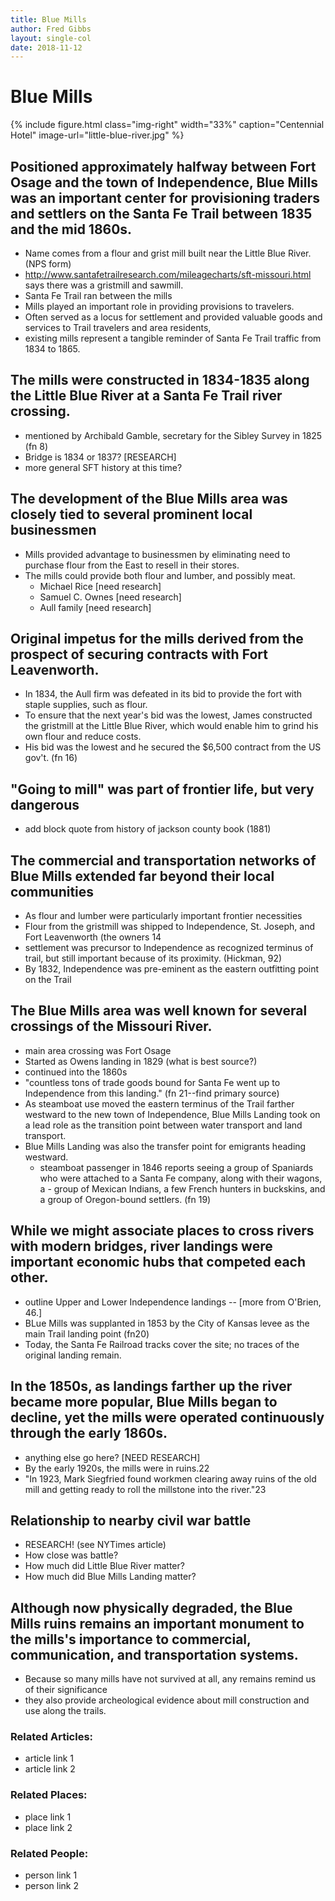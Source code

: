 ```yaml
---
title: Blue Mills
author: Fred Gibbs
layout: single-col
date: 2018-11-12
---
```


# Blue Mills

{% include figure.html
  class="img-right"
  width="33%"
  caption="Centennial Hotel"
  image-url="little-blue-river.jpg"
%}

## Positioned approximately halfway between Fort Osage and the town of Independence, Blue Mills was an important center for provisioning traders and settlers on the Santa Fe Trail between 1835 and the mid 1860s.
- Name comes from a flour and grist mill built near the Little Blue River. (NPS form)
- http://www.santafetrailresearch.com/mileagecharts/sft-missouri.html says there was a gristmill and sawmill.
- Santa Fe Trail ran between the mills
- Mills played an important role in providing provisions to travelers.
- Often served as a locus for settlement and provided valuable goods and services to Trail travelers and area residents,
- existing mills represent a tangible reminder of Santa Fe Trail traffic from 1834 to 1865.

## The mills were constructed in 1834-1835 along the Little Blue River at a Santa Fe Trail river crossing.
- mentioned by Archibald Gamble, secretary for the Sibley Survey in 1825 (fn 8)
- Bridge is 1834 or 1837? [RESEARCH]
- more general SFT history at this time?

## The development of the Blue Mills area was closely tied to several prominent local businessmen
- Mills provided advantage to businessmen by eliminating need to purchase flour from the East to resell in their stores.
- The mills could provide both flour and lumber, and possibly meat.
  - Michael Rice [need research]
  - Samuel C. Ownes [need research]
  - Aull family [need research]


## Original impetus for the mills derived from the prospect of securing contracts with Fort Leavenworth.
- In 1834, the Aull firm was defeated in its bid to provide the fort with staple supplies, such as flour.
- To ensure that the next year's bid was the lowest, James constructed the gristmill at the Little Blue River, which would enable him to grind his own flour and reduce costs.
- His bid was the lowest and he secured the $6,500 contract from the US gov't. (fn 16)

## "Going to mill" was part of frontier life, but very dangerous
- add block quote from history of jackson county book (1881)


## The commercial and transportation networks of Blue Mills extended far beyond their local communities
- As flour and lumber were particularly important frontier necessities
- Flour from the gristmill was shipped to Independence, St. Joseph, and Fort Leavenworth (the owners 14
- settlement was precursor to Independence as recognized terminus of trail, but still important because of its proximity. (Hickman, 92)
- By 1832, Independence was pre-eminent as the eastern outfitting point on the Trail


## The Blue Mills area was well known for several crossings of the Missouri River.
- main area crossing was Fort Osage
- Started as Owens landing in 1829 (what is best source?)
- continued into the 1860s
- "countless tons of trade goods bound for Santa Fe went up to Independence from this landing." (fn 21--find primary source)
- As steamboat use moved the eastern terminus of the Trail farther westward to the new town of Independence, Blue Mills Landing took on a lead role as the transition point between water transport and land transport.
- Blue Mills Landing was also the transfer point for emigrants heading westward.
  - steamboat passenger in 1846 reports seeing a group of Spaniards who were attached to a Santa Fe company, along with their wagons, a - group of Mexican Indians, a few French hunters in buckskins, and a group of Oregon-bound settlers. (fn 19)


## While we might associate places to cross rivers with modern bridges, river landings were important economic hubs that competed each other.
- outline Upper and Lower Independence landings -- [more from O'Brien, 46.]
- BLue Mills was supplanted in 1853 by the City of Kansas levee as the main Trail landing point (fn20)
- Today, the Santa Fe Railroad tracks cover the site; no traces of the original landing remain.



## In the 1850s, as landings farther up the river became more popular, Blue Mills began to decline, yet the mills were operated continuously through the early 1860s.
- anything else go here? [NEED RESEARCH]
- By the early 1920s, the mills were in ruins.22
- "In 1923, Mark Siegfried found workmen clearing away ruins of the old mill and getting ready to roll the millstone into the river."23


## Relationship to nearby civil war battle
- RESEARCH! (see NYTimes article)
- How close was battle?
- How much did Little Blue River matter?
- How much did Blue Mills Landing matter?

## Although now physically degraded, the Blue Mills ruins remains an important monument to the mills's importance to commercial, communication, and transportation systems.
- Because so many mills have not survived at all, any remains remind us of their significance
- they also provide archeological evidence about mill construction and use along the trails.

### Related Articles:
- article link 1
- article link 2

### Related Places:
- place link 1
- place link 2

### Related People:
- person link 1
- person link 2

